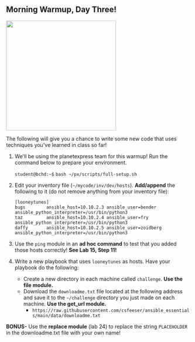 ## Morning Warmup, Day Three!

<img src="https://miro.medium.com/max/1200/1*sssWakAf5erMGDqt9GACVA.jpeg" width="300"/>

The following will give you a chance to write some new code that uses techniques you've learned in class so far!

1. We'll be using the planetexpress team for this warmup! Run the command below to prepare your environment.

    `student@bchd:~$` `bash ~/px/scripts/full-setup.sh`

0. Edit your inventory file (`~/mycode/inv/dev/hosts`). **Add/append** the following to it (do not remove anything from your inventory file):

    ```
    [looneytunes]
    bugs        ansible_host=10.10.2.3 ansible_user=bender ansible_python_interpreter=/usr/bin/python3
    taz         ansible_host=10.10.2.4 ansible_user=fry ansible_python_interpreter=/usr/bin/python3
    daffy       ansible_host=10.10.2.5 ansible_user=zoidberg ansible_python_interpreter=/usr/bin/python3
    ```
    
0. Use the `ping` module in an **ad hoc command** to test that you added those hosts correctly! **See Lab 15, Step 11!**

0. Write a new playbook that uses `looneytunes` as hosts. Have your playbook do the following:
    - Create a new directory in each machine called `challenge`. **Use the file module.**
    - Download the `downloadme.txt` file located at the following address and save it to the `~/challenge` directory you just made on each machine. **Use the get_url module.**
        - `https://raw.githubusercontent.com/csfeeser/ansible_essentials/main/data/downloadme.txt`

**BONUS-** Use the **replace module** (lab 24) to replace the string `PLACEHOLDER` in the downloadme.txt file with your own name!

<!--
## SOLUTION:

```yaml
- name: Play- grab a file online
  hosts: looneytunes
  connection: ssh
  gather_facts: no

  tasks:
  - name: create a chaCancelllenge directory
    file:
      name: challenge
      state: directory

  - name: downloading downloadme.txt
    get_url:
      url: https://raw.githubusercontent.com/csfeeser/ansible_essentials/main/data/downloadme.txt
      dest: challenge

  - name: swap out PLACEHOLDER for "Chad"
    replace:
      path: ~/challenge/downloadme.txt
      regexp: "PLACEHOLDER"
      replace: "Chad"
      backup: yes
```

### IDEMPOTENT SOLUTION

```yaml
  hosts: looneytunes
  connection: ssh
  gather_facts: no

  tasks:

    - name: Create a directory if it does not exist
      file:
        path: challenge
        state: directory

    - name: Download file
      get_url:
        url: https://raw.githubusercontent.com/csfeeser/ansible_essentials/main/data/downloadme.txt
        dest: challenge/downloadme.txt

    - name: make a copy
      copy:
          src: challenge/downloadme.txt
          dest: challenge/downloadme_edit.txt
          force: no  # it doesn't matter if the content is changed, only if the file exists
          remote_src: yes

    - name: swap PLACEHOLDER for Chad
      replace:
        path: challenge/downloadme_edit.txt
        regexp: 'PLACEHOLDER'
        replace: 'Chad'
```
